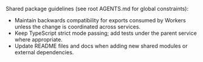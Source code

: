 Shared package guidelines (see root AGENTS.md for global constraints):

- Maintain backwards compatibility for exports consumed by Workers unless the change is coordinated across services.
- Keep TypeScript strict mode passing; add tests under the parent service where appropriate.
- Update README files and docs when adding new shared modules or external dependencies.

